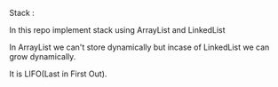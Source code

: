 
  Stack :
  
  
  In this repo implement stack using ArrayList and LinkedList
  
  In ArrayList  we can't store dynamically but incase of LinkedList we can grow dynamically.


It is LIFO(Last in First Out).
